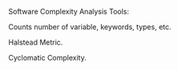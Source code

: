Software Complexity Analysis Tools:

Counts number of variable, keywords, types, etc.

Halstead Metric.

Cyclomatic Complexity.
